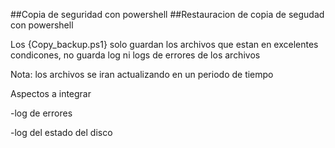 ##Copia de seguridad con powershell
##Restauracion de copia de segudad con powershell

Los {Copy_backup.ps1} solo guardan los archivos que estan en excelentes condicones,
no guarda log ni logs de errores de los archivos

Nota: los archivos se iran actualizando en un periodo de tiempo

Aspectos a integrar

-log de errores

-log del estado del disco

